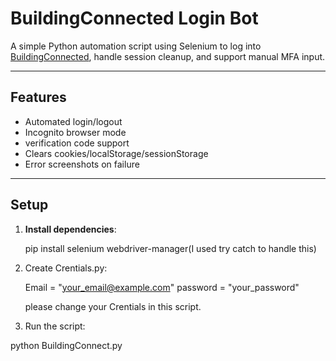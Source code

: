 # BuildingConnected Login Bot

A simple Python automation script using Selenium to log into [BuildingConnected](https://app.buildingconnected.com), handle session cleanup, and support manual MFA input.

---

## Features

- Automated login/logout
- Incognito browser mode
- verification code support
- Clears cookies/localStorage/sessionStorage
- Error screenshots on failure

---

## Setup

1. **Install dependencies**:
   
   pip install selenium webdriver-manager(I used try catch to handle this)
   
   
2. Create Crentials.py:

     Email = "your_email@example.com"
     password = "your_password"

      please change your Crentials in this script.


3. Run the script:

  python BuildingConnect.py   
